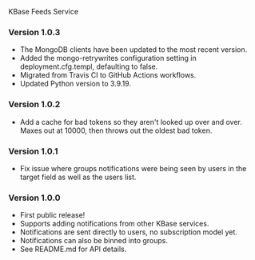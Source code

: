 KBase Feeds Service

### Version 1.0.3
* The MongoDB clients have been updated to the most recent version.
* Added the mongo-retrywrites configuration setting in deployment.cfg.templ, defaulting to false.
* Migrated from Travis CI to GitHub Actions workflows.
* Updated Python version to 3.9.19.

### Version 1.0.2
- Add a cache for bad tokens so they aren't looked up over and over. Maxes out at 10000, then throws out the oldest bad token.

### Version 1.0.1
- Fix issue where groups notifications were being seen by users in the target field as well as the users list.

### Version 1.0.0
- First public release!
- Supports adding notifications from other KBase services.
- Notifications are sent directly to users, no subscription model yet.
- Notifications can also be binned into groups.
- See README.md for API details.
